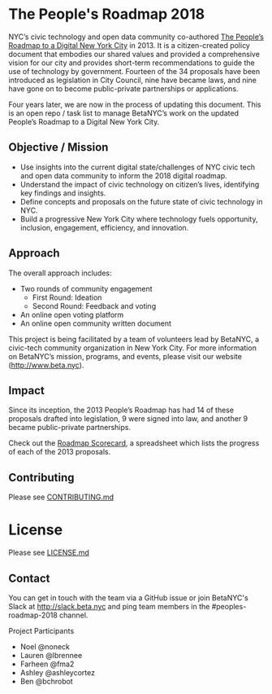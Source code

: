 # The People's Roadmap 2018

NYC’s civic technology and open data community co-authored [The People’s Roadmap to a Digital New York City](http://nycroadmap.us/) in 2013. It is a citizen-created policy document that embodies our shared values and provided a comprehensive vision for our city and provides short-term recommendations to guide the use of technology by government. Fourteen of the 34 proposals have been introduced as legislation in City Council, nine have became laws, and nine have gone on to become public-private partnerships or applications.

Four years later, we are now in the process of updating this document. This is an open repo / task list to manage BetaNYC’s work on the updated People’s Roadmap to a Digital New York City.

## Objective / Mission

- Use insights into the current digital state/challenges of NYC civic tech and open data community to inform the 2018 digital roadmap.
- Understand the impact of civic technology on citizen’s lives, identifying key findings and insights.
- Define concepts and proposals on the future state of civic technology in NYC.
- Build a progressive New York City where technology fuels opportunity, inclusion, engagement, efficiency, and innovation.

## Approach

The overall approach includes:

- Two rounds of community engagement
    + First Round: Ideation
    + Second Round: Feedback and voting
- An online open voting platform
- An online open community written document

This project is being facilitated by a team of volunteers lead by BetaNYC, a civic-tech community organization in New York City. For more information on BetaNYC’s mission, programs, and events, please visit our website (http://www.beta.nyc).

## Impact

Since its inception, the 2013 People’s Roadmap has had 14 of these proposals drafted into legislation, 9 were signed into law, and another 9 became public-private partnerships.

Check out the [Roadmap Scorecard](https://docs.google.com/spreadsheets/d/12yRfEVJ61XDxp7xMDQraLDSsbGb_OitqetH5HruqRUw/edit#gid=0), a spreadsheet which lists the progress of each of the 2013 proposals.

## Contributing

Please see [CONTRIBUTING.md](CONTRIBUTING.md)

# License

Please see [LICENSE.md](LICENSE.md)

## Contact

You can get in touch with the team via a GitHub issue or join BetaNYC's Slack at http://slack.beta.nyc and ping team members in the #peoples-roadmap-2018 channel.

Project Participants

- Noel @noneck
- Lauren @lbrennee
- Farheen @fma2
- Ashley @ashleycortez
- Ben @bchrobot
